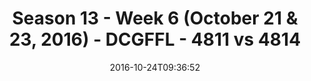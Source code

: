 ---
title: Season 13 - Week 6 (October 21 & 23, 2016) - DCGFFL - 4811 vs 4814
teams_score:
- team: 4811
  score:
- team: 4814
  score: 12
mvp: J. Anderson (Black); CJ Babb (Forest)
game-ball: P. Bencivenga (Black); T. Holley (Forest)
sportsperson: ''
season: 13
week: 6
date: '2016-10-24T09:36:52'
pageid: season-13-week-6-october-21-23-2016-4811-vs-4814
---